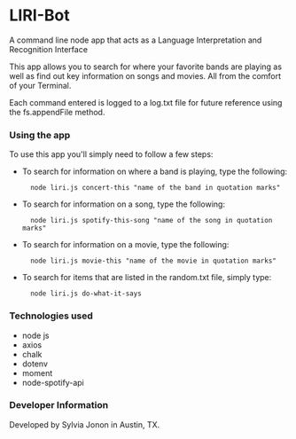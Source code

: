 # LIRI-Bot
A command line node app that acts as a Language Interpretation and Recognition Interface

This app allows you to search for where your favorite bands are playing as well as find out key information on songs and movies.  All from the comfort of your Terminal.

Each command entered is logged to a log.txt file for future reference using the fs.appendFile method.

### Using the app

To use this app you'll simply need to follow a few steps:

* To search for information on where a band is playing, type the following:

        node liri.js concert-this "name of the band in quotation marks"

* To search for information on a song, type the following:

        node liri.js spotify-this-song "name of the song in quotation marks"

* To search for information on a movie, type the following:

        node liri.js movie-this "name of the movie in quotation marks"

* To search for items that are listed in the random.txt file, simply type:
    
        node liri.js do-what-it-says

### Technologies used
* node js
* axios
* chalk
* dotenv
* moment
* node-spotify-api

### Developer Information
Developed by Sylvia Jonon in Austin, TX.